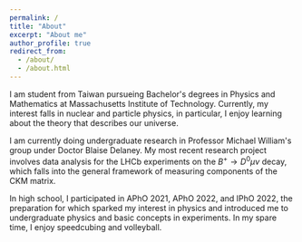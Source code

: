 ```yaml
---
permalink: /
title: "About"
excerpt: "About me"
author_profile: true
redirect_from: 
  - /about/
  - /about.html
---
```


I am student from Taiwan pursueing Bachelor's degrees in Physics and Mathematics at Massachusetts Institute of Technology. Currently, my interest falls in nuclear and particle physics, in particular, I enjoy learning about the theory that describes our universe. 

I am currently doing undergraduate research in Professor Michael William's group under Doctor Blaise Delaney. My most recent research project involves data analysis for the LHCb experiments on the $B^+ \to D^0 \mu\nu$ decay, which falls into the general framework of measuring components of the CKM matrix. 

In high school, I participated in APhO 2021, APhO 2022, and IPhO 2022, the preparation for which sparked my interest in physics and introduced me to undergraduate physics and basic concepts in experiments. In my spare time, I enjoy speedcubing and volleyball.

